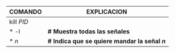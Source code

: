 | COMANDO  | EXPLICACION  |
|----------|--------------|
|kill *PID* |  |
|  *  -l | **# Muestra todas las señales** |
|  *  *n* | **# Indica que se quiere mandar la señal *n*** |
